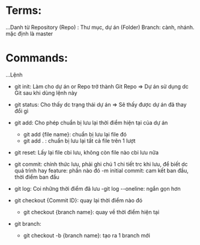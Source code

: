  # Terms:
 ...Danh từ
 Repository (Repo) : Thư mục, dự án (Folder)
 Branch: cành, nhánh. mặc định là master


 # Commands:
 ...Lệnh

 - git init: Làm cho dự án or Repo trở thành Git Repo 
 => Dự án sử dụng dc Git sau khi dùng lệnh này

- git status: Cho thấy dc trạng thái dự án
=> Sẽ thấy được dự án đã thay đổi gì 

- git add: Cho phép chuẩn bị lưu lại thời điểm hiện tại của dự án 
    - git add {file name}: chuẩn bị lưu lại file đó
    - git add . : chuẩn bị lưu lại tất cả file trên 1 lượt

- git reset: Lấy lại file cbi lưu, không còn file nào cbi lưu nữa

- git commit: chính thức lưu, phải ghi chú 1 chi tiết trc khi lưu, để biết dc quá trình hay feature: phần nào đó
    -m initial commit: cam kết ban đầu, thời điểm ban đầu

- git log: Coi những thời điểm đã lưu
    -git log --oneline: ngắn gọn hơn

- git checkout {Commit ID}: quay lại thời điểm nào đó
    - git checkout {branch name}: quay về thời điểm hiện tại

- git branch: 
    - git checkout -b {branch name}: tạo ra 1 branch mới